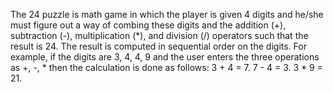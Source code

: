 The 24 puzzle is math game in which the player is given 4
digits and he/she must figure out a way of combing these digits and
the addition (+), subtraction (-), multiplication (*), and division (/)
operators such that the result is 24.
The result is computed in sequential order on the digits. For example,
if the digits are 3, 4, 4, 9 and the user enters the three operations as +,
-, * then the calculation is done as follows:
3 + 4 = 7.
7 - 4 = 3.
3 * 9 = 21.
